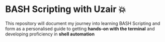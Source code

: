 # BASH Scripting with Uzair 💥

This repository will document my journey into learning BASH Scripting and form as a personalised guide to getting **hands-on with the terminal** and developing proficiency in **shell automation**
